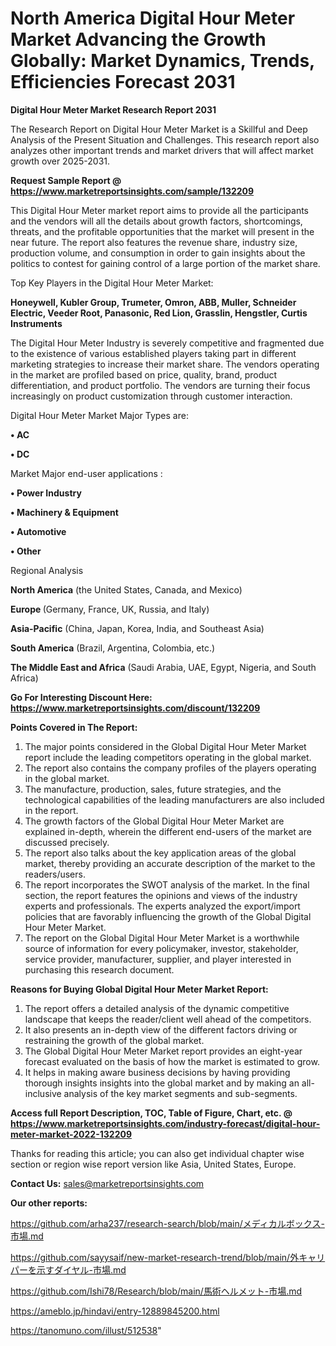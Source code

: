 # North America Digital Hour Meter Market Advancing the Growth Globally: Market Dynamics, Trends, Efficiencies Forecast 2031

<strong>Digital Hour Meter Market Research Report 2031</strong>

The Research Report on Digital Hour Meter Market is a Skillful and Deep Analysis of the Present Situation and Challenges. This research report also analyzes other important trends and market drivers that will affect market growth over 2025-2031.

<strong>Request Sample Report @ <a href=https://www.marketreportsinsights.com/sample/132209>https://www.marketreportsinsights.com/sample/132209</a></strong>

This Digital Hour Meter market report aims to provide all the participants and the vendors will all the details about growth factors, shortcomings, threats, and the profitable opportunities that the market will present in the near future. The report also features the revenue share, industry size, production volume, and consumption in order to gain insights about the politics to contest for gaining control of a large portion of the market share.

Top Key Players in the Digital Hour Meter Market:

<strong>Honeywell, Kubler Group, Trumeter, Omron, ABB, Muller, Schneider Electric, Veeder Root, Panasonic, Red Lion, Grasslin, Hengstler, Curtis Instruments</strong>

The Digital Hour Meter Industry is severely competitive and fragmented due to the existence of various established players taking part in different marketing strategies to increase their market share. The vendors operating in the market are profiled based on price, quality, brand, product differentiation, and product portfolio. The vendors are turning their focus increasingly on product customization through customer interaction.

Digital Hour Meter Market Major Types are:

<strong>• AC

• DC</strong>

Market Major end-user applications :

<strong>• Power Industry

• Machinery & Equipment

• Automotive

• Other</strong>

Regional Analysis

</u><strong><b>North America</b></strong> (the United States, Canada, and Mexico)

<strong><b>Europe </b></strong>(Germany, France, UK, Russia, and Italy)

<strong><b>Asia-Pacific</b></strong> (China, Japan, Korea, India, and Southeast Asia)

<strong><b>South America</b></strong> (Brazil, Argentina, Colombia, etc.)

<strong><b>The Middle East and Africa</b></strong> (Saudi Arabia, UAE, Egypt, Nigeria, and South Africa)

<strong>Go For Interesting Discount Here: <a href=https://www.marketreportsinsights.com/discount/132209>https://www.marketreportsinsights.com/discount/132209</a></strong>

<strong>Points Covered in The Report:</strong>
<ol>
  <li>The major points considered in the Global Digital Hour Meter Market report include the leading competitors operating in the global market.</li>
  <li>The report also contains the company profiles of the players operating in the global market.</li>
  <li>The manufacture, production, sales, future strategies, and the technological capabilities of the leading manufacturers are also included in the report.</li>
  <li>The growth factors of the Global Digital Hour Meter Market are explained in-depth, wherein the different end-users of the market are discussed precisely.</li>
  <li>The report also talks about the key application areas of the global market, thereby providing an accurate description of the market to the readers/users.</li>
  <li>The report incorporates the SWOT analysis of the market. In the final section, the report features the opinions and views of the industry experts and professionals. The experts analyzed the export/import policies that are favorably influencing the growth of the Global Digital Hour Meter Market.</li>
  <li>The report on the Global Digital Hour Meter Market is a worthwhile source of information for every policymaker, investor, stakeholder, service provider, manufacturer, supplier, and player interested in purchasing this research document.</li>
</ol>
<strong>Reasons for Buying Global Digital Hour Meter Market Report:</strong>

<ol>
  <li>The report offers a detailed analysis of the dynamic competitive landscape that keeps the reader/client well ahead of the competitors.</li>
  <li>It also presents an in-depth view of the different factors driving or restraining the growth of the global market.</li>
  <li>The Global Digital Hour Meter Market report provides an eight-year forecast evaluated on the basis of how the market is estimated to grow.</li>
  <li>It helps in making aware business decisions by having providing thorough insights insights into the global market and by making an all-inclusive analysis of the key market segments and sub-segments.</li>
</ol>
<strong>Access full Report Description, TOC, Table of Figure, Chart, etc. @ <a href=https://www.marketreportsinsights.com/industry-forecast/digital-hour-meter-market-2022-132209>https://www.marketreportsinsights.com/industry-forecast/digital-hour-meter-market-2022-132209</a></strong>


Thanks for reading this article; you can also get individual chapter wise section or region wise report version like Asia, United States, Europe.

<strong>Contact Us:</strong>
sales@marketreportsinsights.com

<strong>Our other reports:</strong>

<a href=https://github.com/arha237/research-search/blob/main/メディカルボックス-市場.md>https://github.com/arha237/research-search/blob/main/メディカルボックス-市場.md</a>

<a href=https://github.com/sayysaif/new-market-research-trend/blob/main/外キャリパーを示すダイヤル-市場.md>https://github.com/sayysaif/new-market-research-trend/blob/main/外キャリパーを示すダイヤル-市場.md</a>

<a href=https://github.com/Ishi78/Research/blob/main/馬術ヘルメット-市場.md>https://github.com/Ishi78/Research/blob/main/馬術ヘルメット-市場.md</a>

<a href=https://ameblo.jp/hindavi/entry-12889845200.html>https://ameblo.jp/hindavi/entry-12889845200.html</a>

<a href=https://tanomuno.com/illust/512538>https://tanomuno.com/illust/512538</a>"
